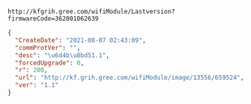 `http://kfgrih.gree.com/wifiModule/Lastversion?firmwareCode=362001062639`

```json
{
  "CreateDate": "2021-08-07 02:43:09",
  "commProtVer": "",
  "desc": "\u6d4b\u8bd51.1",
  "forcedUpgrade": 0,
  "r": 200,
  "url": "http://kf.grih.gree.com/wifiModule/image/13556/659524",
  "ver": "1.1"
}
```